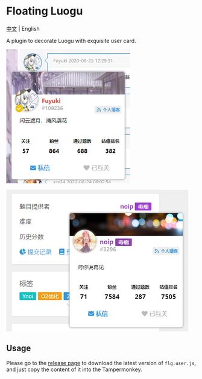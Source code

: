 # Floating Luogu

[中文](../README.md) | English

A plugin to decorate Luogu with exquisite user card.

![](./images/1.png)

![](./images/2.png)

## Usage

Please go to the [release page](https://github.com/Nikaidou-Shinku/Luogu-usercard/releases) to download the latest version of `flg.user.js`, and just copy the content of it into the Tampermonkey.

